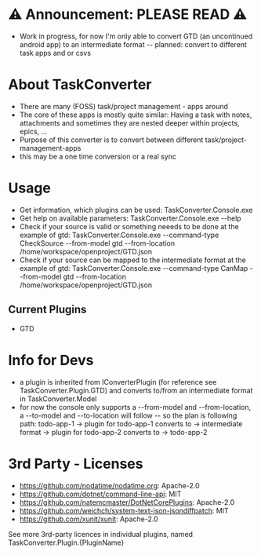 # :warning: Announcement: PLEASE READ :warning:

- Work in progress, for now I'm only able to convert GTD (an uncontinued android app) to an intermediate format
  -- planned: convert to different task apps and or csvs

# About TaskConverter

- There are many (FOSS) task/project management - apps around
- The core of these apps is mostly quite similar: Having a task with notes, attachments and sometimes they are nested deeper within projects, epics, ...
- Purpose of this converter is to convert between different task/project-management-apps
- this may be a one time conversion or a real sync

# Usage

- Get information, which plugins can be used: TaskConverter.Console.exe
- Get help on available parameters: TaskConverter.Console.exe --help
- Check if your source is valid or something neeeds to be done at the example of gtd: TaskConverter.Console.exe --command-type CheckSource --from-model gtd --from-location /home/workspace/openproject/GTD.json
- Check if your source can be mapped to the intermediate format at the example of gtd: TaskConverter.Console.exe --command-type CanMap --from-model gtd --from-location /home/workspace/openproject/GTD.json

## Current Plugins

- GTD

# Info for Devs

- a plugin is inherited from IConverterPlugin (for reference see TaskConverter.Plugin.GTD) and converts to/from an intermediate format in TaskConverter.Model
- for now the console only supports a --from-model and --from-location, a --to-model and --to-location will follow
  -- so the plan is following path: todo-app-1 -> plugin for todo-app-1 converts to -> intermediate format -> plugin for todo-app-2 converts to -> todo-app-2

# 3rd Party - Licenses

- https://github.com/nodatime/nodatime.org: Apache-2.0
- https://github.com/dotnet/command-line-api: MIT
- https://github.com/natemcmaster/DotNetCorePlugins: Apache-2.0
- https://github.com/weichch/system-text-json-jsondiffpatch: MIT
- https://github.com/xunit/xunit: Apache-2.0

See more 3rd-party licences in individual plugins, named TaskConverter.Plugin.{PluginName}
